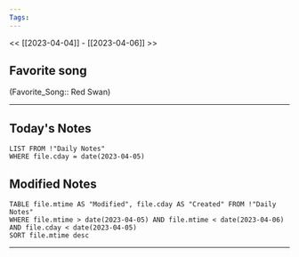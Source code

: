 ```yaml
---
Tags:
---
```

<< [[2023-04-04]] - [[2023-04-06]] >>
## Favorite song
(Favorite_Song:: Red Swan)

___
## Today's Notes
```dataview
LIST FROM !"Daily Notes"
WHERE file.cday = date(2023-04-05)
```
## Modified Notes
```dataview
TABLE file.mtime AS "Modified", file.cday AS "Created" FROM !"Daily Notes" 
WHERE file.mtime > date(2023-04-05) AND file.mtime < date(2023-04-06) AND file.cday < date(2023-04-05)
SORT file.mtime desc
```
___

